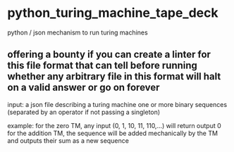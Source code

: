 # python_turing_machine_tape_deck
python / json mechanism to run turing machines

## offering a bounty if you can create a linter for this file format that can tell before running whether any arbitrary file in this format will halt on a valid answer or go on forever

input:
a json file describing a turing machine
one or more binary sequences (separated by an operator if not passing a singleton)

example:
for the zero TM, any input (0, 1, 10, 11, 110,...) will return output 0
for the addition TM, the sequence will be added mechanically by the TM and outputs their sum as a new sequence

